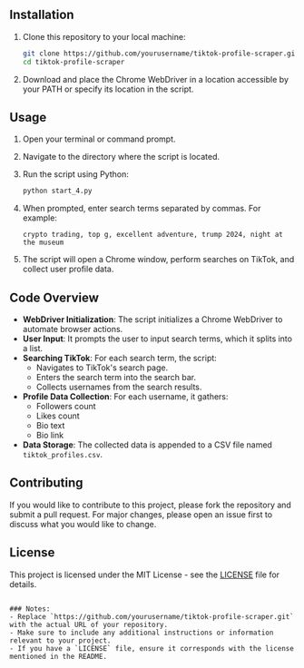 ## Installation

1. Clone this repository to your local machine:

   ```bash
   git clone https://github.com/yourusername/tiktok-profile-scraper.git
   cd tiktok-profile-scraper
   ```

2. Download and place the Chrome WebDriver in a location accessible by your PATH or specify its location in the script.

## Usage

1. Open your terminal or command prompt.
2. Navigate to the directory where the script is located.
3. Run the script using Python:

   ```bash
   python start_4.py
   ```

4. When prompted, enter search terms separated by commas. For example:

   ```
   crypto trading, top g, excellent adventure, trump 2024, night at the museum
   ```

5. The script will open a Chrome window, perform searches on TikTok, and collect user profile data.

## Code Overview

- **WebDriver Initialization**: The script initializes a Chrome WebDriver to automate browser actions.
- **User Input**: It prompts the user to input search terms, which it splits into a list.
- **Searching TikTok**: For each search term, the script:
  - Navigates to TikTok's search page.
  - Enters the search term into the search bar.
  - Collects usernames from the search results.
- **Profile Data Collection**: For each username, it gathers:
  - Followers count
  - Likes count
  - Bio text
  - Bio link
- **Data Storage**: The collected data is appended to a CSV file named `tiktok_profiles.csv`.

## Contributing

If you would like to contribute to this project, please fork the repository and submit a pull request. For major changes, please open an issue first to discuss what you would like to change.

## License

This project is licensed under the MIT License - see the [LICENSE](LICENSE) file for details.
```

### Notes:
- Replace `https://github.com/yourusername/tiktok-profile-scraper.git` with the actual URL of your repository.
- Make sure to include any additional instructions or information relevant to your project.
- If you have a `LICENSE` file, ensure it corresponds with the license mentioned in the README.
